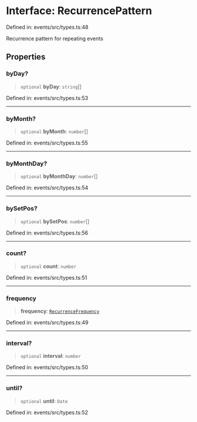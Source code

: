 # Interface: RecurrencePattern

Defined in: events/src/types.ts:48

Recurrence pattern for repeating events

## Properties

### byDay?

> `optional` **byDay**: `string`[]

Defined in: events/src/types.ts:53

***

### byMonth?

> `optional` **byMonth**: `number`[]

Defined in: events/src/types.ts:55

***

### byMonthDay?

> `optional` **byMonthDay**: `number`[]

Defined in: events/src/types.ts:54

***

### bySetPos?

> `optional` **bySetPos**: `number`[]

Defined in: events/src/types.ts:56

***

### count?

> `optional` **count**: `number`

Defined in: events/src/types.ts:51

***

### frequency

> **frequency**: [`RecurrenceFrequency`](../type-aliases/RecurrenceFrequency.md)

Defined in: events/src/types.ts:49

***

### interval?

> `optional` **interval**: `number`

Defined in: events/src/types.ts:50

***

### until?

> `optional` **until**: `Date`

Defined in: events/src/types.ts:52
